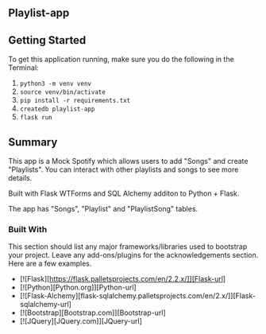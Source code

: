 ## Playlist-app

<!-- GETTING STARTED -->
## Getting Started

To get this application running, make sure you do the following in the Terminal:

1. `python3 -m venv venv`
2. `source venv/bin/activate`
3. `pip install -r requirements.txt`
4. `createdb playlist-app`
5. `flask run`

## Summary

This app is a Mock Spotify which allows users to add "Songs" and create "Playlists". You can interact with other playlists and songs to see more details.

Built with Flask WTForms and SQL Alchemy additon to Python + Flask.

The app has "Songs", "Playlist" and "PlaylistSong" tables.

### Built With

This section should list any major frameworks/libraries used to bootstrap your project. Leave any add-ons/plugins for the acknowledgements section. Here are a few examples.

* [![Flask][https://flask.palletsprojects.com/en/2.2.x/]][Flask-url]
* [![Python][Python.org]][Python-url]
* [![Flask-Alchemy][flask-sqlalchemy.palletsprojects.com/en/2.x/]][Flask-sqlalchemy-url]
* [![Bootstrap][Bootstrap.com]][Bootstrap-url]
* [![JQuery][JQuery.com]][JQuery-url]